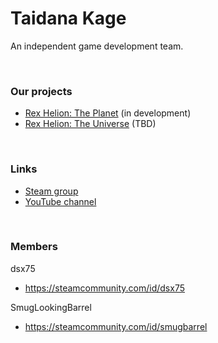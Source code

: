 # Taidana Kage

An independent game development team.

<br>

### Our projects

- [Rex Helion: The Planet](https://taidanakage.github.io/RexHelion/) (in development)
- [Rex Helion: The Universe](https://taidanakage.github.io/RexHelion2/) (TBD)

<br>

### Links

- [Steam group](https://steamcommunity.com/groups/TaidanaKage)
- [YouTube channel](https://www.youtube.com/channel/UC4yk3UF3tJcJIN2ptavI1hA)

<br>

### Members

dsx75
- https://steamcommunity.com/id/dsx75

SmugLookingBarrel
- https://steamcommunity.com/id/smugbarrel

<br>
<br>
<br>

